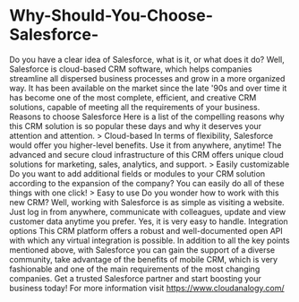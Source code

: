 # Why-Should-You-Choose-Salesforce-
Do you have a clear idea of Salesforce, what is it, or what does it do? Well, Salesforce is cloud-based CRM software, which helps companies streamline all dispersed business processes and grow in a more organized way. It has been available on the market since the late '90s and over time it has become one of the most complete, efficient, and creative CRM solutions, capable of meeting all the requirements of your business.  Reasons to choose Salesforce  Here is a list of the compelling reasons why this CRM solution is so popular these days and why it deserves your attention and attention.  > Cloud-based  In terms of flexibility, Salesforce would offer you higher-level benefits. Use it from anywhere, anytime! The advanced and secure cloud infrastructure of this CRM offers unique cloud solutions for marketing, sales, analytics, and support.  > Easily customizable  Do you want to add additional fields or modules to your CRM solution according to the expansion of the company? You can easily do all of these things with one click!  > Easy to use  Do you wonder how to work with this new CRM? Well, working with Salesforce is as simple as visiting a website. Just log in from anywhere, communicate with colleagues, update and view customer data anytime you prefer. Yes, it is very easy to handle.  Integration options  This CRM platform offers a robust and well-documented open API with which any virtual integration is possible.  In addition to all the key points mentioned above, with Salesforce you can gain the support of a diverse community, take advantage of the benefits of mobile CRM, which is very fashionable and one of the main requirements of the most changing companies. Get a trusted Salesforce partner and start boosting your business today!
For more information visit https://www.cloudanalogy.com/
